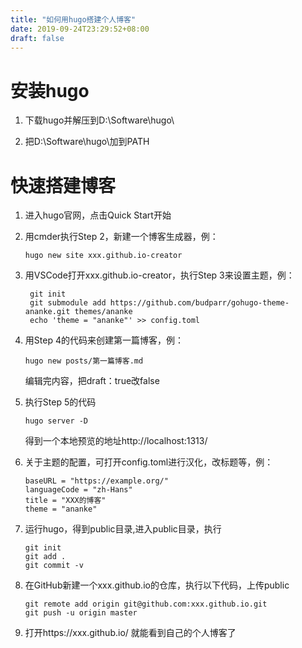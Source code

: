 ```yaml
---
title: "如何用hugo搭建个人博客"
date: 2019-09-24T23:29:52+08:00
draft: false
---
```


# 安装hugo

1. 下载hugo并解压到D:\Software\hugo\

2. 把D:\Software\hugo\加到PATH

# 快速搭建博客

1. 进入hugo官网，点击Quick Start开始


2. 用cmder执行Step 2，新建一个博客生成器，例：
    ```
    hugo new site xxx.github.io-creator
    ```

3. 用VSCode打开xxx.github.io-creator，执行Step 3来设置主题，例：
   ```
    git init
    git submodule add https://github.com/budparr/gohugo-theme-ananke.git themes/ananke
    echo 'theme = "ananke"' >> config.toml
    ```

4. 用Step 4的代码来创建第一篇博客，例：
    ```
    hugo new posts/第一篇博客.md
    ```
    编辑完内容，把draft：true改false

5. 执行Step 5的代码
    ```
    hugo server -D
    ```
    得到一个本地预览的地址http://localhost:1313/

6. 关于主题的配置，可打开config.toml进行汉化，改标题等，例：
    ```
    baseURL = "https://example.org/"
    languageCode = "zh-Hans"
    title = "XXX的博客"
    theme = "ananke"
    ```

7. 运行hugo，得到public目录,进入public目录，执行
 
    ```
    git init
    git add .
    git commit -v
    ```

8. 在GitHub新建一个xxx.github.io的仓库，执行以下代码，上传public
    ```
    git remote add origin git@github.com:xxx.github.io.git
    git push -u origin master
    ```

9. 打开https://xxx.github.io/  就能看到自己的个人博客了